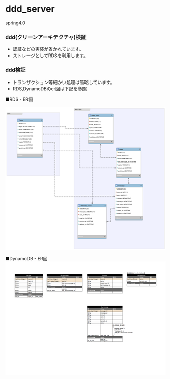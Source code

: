 ddd_server
===============
spring4.0


### ddd(クリーンアーキテクチャ)検証  
* 認証などの実装が省かれています。
* ストレージとしてRDSを利用します。


### ddd検証

* トランザクション等細かい処理は簡略しています。
* RDS,DynamoDBのer図は下記を参照

■RDS - ER図  

![RDS ER図](readmeFile/rds_er.png)

■DynamoDB - ER図  
![DynamoDB ER図](readmeFile/dynamodb_er.png)